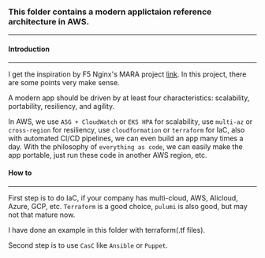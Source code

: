 ### This folder contains a modern applictaion reference architecture in AWS.
-----

#### Introduction
-----
I get the inspiration by F5 Nginx's MARA project [link](https://github.com/nginxinc/kic-reference-architectures). In this project, there are some points very make sense. 

A modern app should be driven by at least four characteristics: scalability, portability, resiliency, and agility.

In AWS, we use `ASG + CloudWatch` or `EKS HPA` for scalability, use `multi-az` or `cross-region` for resiliency, use `cloudformation` or `terraform` for IaC, also with automated CI/CD pipelines, we can even build an app many times a day. With the philosophy of `everything as code`, we can easily make the app portable, just run these code in another AWS region, etc.


#### How to
-----
First step is to do IaC, if your company has multi-cloud, AWS, Alicloud, Azure, GCP, etc. `Terraform` is a good choice, `pulumi` is also good, but may not that mature now.

I have done an example in this folder with terraform(.tf files).

Second step is to use `CasC` like `Ansible` or `Puppet`.

